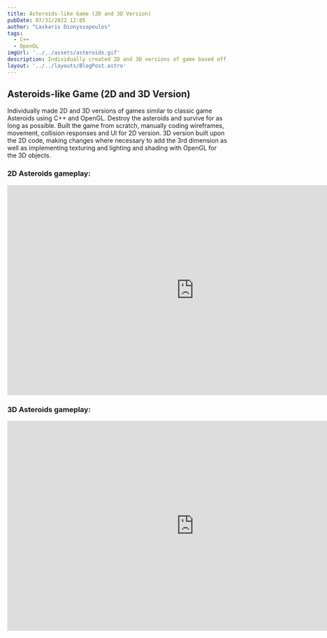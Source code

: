 ```yaml
---
title: Asteroids-like Game (2D and 3D Version)
pubDate: 07/31/2022 12:05
author: "Laskaris Dionyssopoulos"
tags:
  - C++
  - OpenGL
imgUrl: '../../assets/asteroids.gif'
description: Individually created 2D and 3D versions of game based off the classic game Asteroids using C++ and OpenGL.
layout: '../../layouts/BlogPost.astro'
---
```


## Asteroids-like Game (2D and 3D Version)

Individually made 2D and 3D versions of games similar to classic game Asteroids 
using C++ and OpenGL. Destroy the asteroids and survive for as long as possible.
Built the game from scratch, manually coding wireframes, movement, collision 
responses and UI for 2D version. 3D version built upon the 2D code, making
changes where necessary to add the 3rd dimension as well as implementing
texturing and lighting and shading with OpenGL for the 3D objects.  

### 2D Asteroids gameplay:
<!-- ![2D asteroids gameplay](../../assets/asteroids.gif "asteroids 2D")    -->
<iframe width="854" height="480" src="https://www.youtube.com/embed/CXRWwR2zOKU" title="2D Asteroids Demo" frameborder="0" allow="accelerometer; autoplay; clipboard-write; encrypted-media; gyroscope; picture-in-picture; web-share" referrerpolicy="strict-origin-when-cross-origin" allowfullscreen></iframe>

### 3D Asteroids gameplay:
<!-- ![3D asteroids gameplay](../../assets/3das.gif "asteroids 3D") -->

<iframe width="854" height="480" src="https://www.youtube.com/embed/7vnG9mLLNKw" title="3D Asteroids Demo" frameborder="0" allow="accelerometer; autoplay; clipboard-write; encrypted-media; gyroscope; picture-in-picture; web-share" referrerpolicy="strict-origin-when-cross-origin" allowfullscreen></iframe>